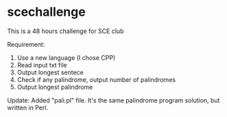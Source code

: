 # scechallenge

This is a 48 hours challenge for SCE club

Requirement: 
1. Use a new language (I chose CPP)
2. Read input txt file
3. Output longest sentece
4. Check if any palindrome, output number of palindromes
5. Output longest palindrome

Update:
Added "pali.pl" file. 
It's the same palindrome program solution, but written in Perl.
